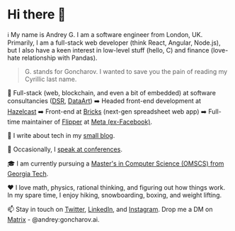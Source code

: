 # Hi there 👋

:information_source: My name is Andrey G. I am a software engineer from London, UK. Primarily, I am a full-stack web developer (think React, Angular, Node.js), but I also have a keen interest in low-level stuff (hello, C) and finance (love-hate relationship with Pandas).

> G. stands for Goncharov. I wanted to save you the pain of reading my Cyrillic last name.

:briefcase: Full-stack (web, blockchain, and even a bit of embedded) at software consultancies ([DSR](https://en.dsr-corporation.com/), [DataArt](https://www.dataart.com/)) :arrow_right: Headed front-end development at [Hazelcast](https://hazelcast.com/) :arrow_right: Front-end at [Bricks](https://www.thebricks.com/) (next-gen spreadsheet web app) :arrow_right: Full-time maintainer of [Flipper](https://fbflipper.com/) at [Meta (ex-Facebook)](https://www.facebook.com/).

:memo: I write about tech in my [small blog](https://blog.goncharov.page/). 

:microphone: Occasionally, I [speak at conferences](https://github.com/aigoncharov/talks).

:mortar_board: I am currently pursuing a [Master's in Computer Science (OMSCS) from Georgia Tech](https://omscs.gatech.edu/).

:heart: I love math, physics, rational thinking, and figuring out how things work. In my spare time, I enjoy hiking, snowboarding, boxing, and weight lifting.

:mailbox: Stay in touch on [Twitter](https://twitter.com/ai_goncharov), [LinkedIn](https://www.linkedin.com/in/aigoncharov/), and [Instagram](https://www.instagram.com/aigoncharov/). Drop me a DM on [Matrix](https://matrix.org/) - @andrey:goncharov.ai.
